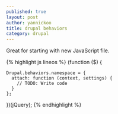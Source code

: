 ```yaml
---
published: true
layout: post
author: yannickoo
title: drupal behaviors
category: drupal
---
```

Great for starting with new JavaScript file.

{% highlight js lineos %}
  (function ($) {

    Drupal.behaviors.namespace = {
      attach: function (context, settings) {
        // TODO: Write code
      }
    };

  })(jQuery);
{% endhighlight %}
